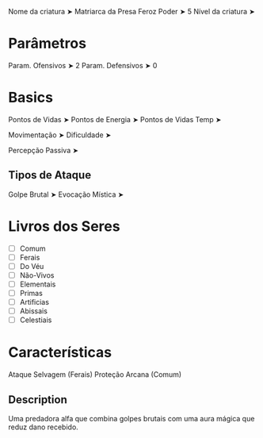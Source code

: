 Nome da criatura ➤ Matriarca da Presa Feroz
Poder ➤ 5
Nível da criatura ➤ 

# Parâmetros 
Param. Ofensivos ➤ 2
Param. Defensivos ➤ 0

# Basics
Pontos de Vidas ➤ 
Pontos de Energia ➤ 
Pontos de Vidas Temp ➤ 

Movimentação ➤ 
Dificuldade ➤ 

Percepção Passiva ➤ 

## Tipos de Ataque
Golpe Brutal ➤ 
Evocação Mística ➤ 

# Livros dos Seres
- [ ] Comum
- [ ] Ferais
- [ ] Do Véu
- [ ] Não-Vivos
- [ ] Elementais
- [ ] Primas
- [ ] Artificias
- [ ] Abissais
- [ ] Celestiais

# Características
Ataque Selvagem (Ferais)
Proteção Arcana (Comum)

## Description
Uma predadora alfa que combina golpes brutais com uma aura mágica que reduz dano recebido.